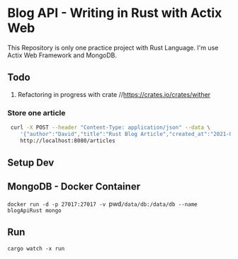 # Blog API - Writing in Rust with Actix Web

This Repository is only one practice project with Rust Language. I'm use Actix Web Framework and MongoDB.

## Todo

1. Refactoring in progress with crate //https://crates.io/crates/wither

### Store one article

```sh
 curl -X POST --header "Content-Type: application/json" --data \
    '{"author":"David","title":"Rust Blog Article","created_at":"2021-04-15","content":"blank"}' \
    http://localhost:8080/articles
```

## Setup Dev

## MongoDB - Docker Container
`docker run -d -p 27017:27017 -v `pwd`/data/db:/data/db --name blogApiRust mongo`

## Run
`cargo watch -x run`